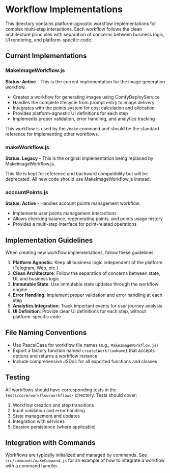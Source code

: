 # Workflow Implementations

This directory contains platform-agnostic workflow implementations for complex multi-step interactions. Each workflow follows the clean architecture principles with separation of concerns between business logic, UI rendering, and platform-specific code.

## Current Implementations

### MakeImageWorkflow.js

**Status: Active** - This is the current implementation for the image generation workflow.

- Creates a workflow for generating images using ComfyDeployService
- Handles the complete lifecycle from prompt entry to image delivery
- Integrates with the points system for cost calculation and allocation
- Provides platform-agnostic UI definitions for each step
- Implements proper validation, error handling, and analytics tracking

This workflow is used by the `/make` command and should be the standard reference for implementing other workflows.

### makeWorkflow.js

**Status: Legacy** - This is the original implementation being replaced by MakeImageWorkflow.js.

This file is kept for reference and backward compatibility but will be deprecated. All new code should use MakeImageWorkflow.js instead.

### accountPoints.js

**Status: Active** - Handles account points management workflow.

- Implements user points management interactions
- Allows checking balance, regenerating points, and points usage history
- Provides a multi-step interface for point-related operations

## Implementation Guidelines

When creating new workflow implementations, follow these guidelines:

1. **Platform Agnostic**: Keep all business logic independent of the platform (Telegram, Web, etc.)
2. **Clean Architecture**: Follow the separation of concerns between state, UI, and business logic
3. **Immutable State**: Use immutable state updates through the workflow engine
4. **Error Handling**: Implement proper validation and error handling at each step
5. **Analytics Integration**: Track important events for user journey analysis
6. **UI Definition**: Provide clear UI definitions for each step, without platform-specific code

## File Naming Conventions

- Use PascalCase for workflow file names (e.g., `MakeImageWorkflow.js`)
- Export a factory function named `create{WorkflowName}` that accepts options and returns a workflow instance
- Include comprehensive JSDoc for all exported functions and classes

## Testing

All workflows should have corresponding tests in the `tests/core/workflow/workflows/` directory. Tests should cover:

1. Workflow creation and step transitions
2. Input validation and error handling
3. State management and updates
4. Integration with services
5. Session persistence (where applicable)

## Integration with Commands

Workflows are typically initialized and managed by commands. See `src/commands/makeCommand.js` for an example of how to integrate a workflow with a command handler. 